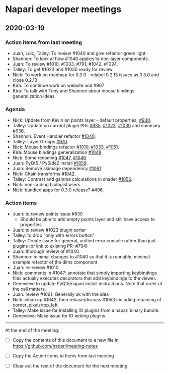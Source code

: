 # Napari developer meetings

## 2020-03-19

### Action items from last meeting
- Juan, Loic, Talley: To review #1040 and give refactor green light.
- Shannon: To look at how #1040 applies to non-layer components.
- Juan: To review #1010, #1033, #791, #1042, #1024.
- Talley: To get #1023 and #1030 ready for review.
- Nick: To work on roadmap for 0.3.0 - relabel 0.2.13 issues as 0.3.0 and close 0.2.13
- Kira: To continue work on website and #967
- Kira: To talk with Tony and Shannon about mouse bindings generalization ideas


### Agenda
- Nick: Update from Kevin on points layer - default properties, [#930](https://github.com/napari/napari/issues/930#issuecomment-601022147).
- Talley: Update on current plugin PRs [#935](https://github.com/napari/napari/pull/935), [#1023](https://github.com/napari/napari/pull/1023), [#1030](https://github.com/napari/napari/pull/1030) and summary [#936](https://github.com/napari/napari/pull/936).
- Shannon: Event Handler refactor [#1040](https://github.com/napari/napari/pull/1040).
- Talley: Layer Groups [#970](https://github.com/napari/napari/issue/970).
- Nick: Mouse bindings refactor [#1010](https://github.com/napari/napari/pull/1010), [#1033](https://github.com/napari/napari/pull/1033), [#1051](https://github.com/napari/napari/pull/1051).
- Kira: Mouse bindings generalization [#1048](https://github.com/napari/napari/issue/1048).
- Nick: Some renaming [#1047](https://github.com/napari/napari/pull/1047), [#1046](https://github.com/napari/napari/pull/1046).
- Juan: PyQt5 / PySide2 install [#1059](https://github.com/napari/napari/pull/1059).
- Juan: Remove skimage dependency [#1061](https://github.com/napari/napari/pull/1061).
- Nick: Chain transforms [#1042](https://github.com/napari/napari/pull/1042).
- Talley: Contrast and gamma calculations in shader [#1056](https://github.com/napari/napari/pull/1056).
- Nick: non-coding biologist users.
- Nick: bundled apps for 0.3.0 release? [#496](https://github.com/napari/napari/pull/496).

### Action items
- Juan: to review points issue #930
    - Should be able to add empty points layer and still have access to properties
- Juan: to review #1023 plugin sorter
- Talley: to drop "only with errors button"
- Talley: Create issue for general, unified error console rather than just plugins (or link to existing PR: #794)
- Juan: thorough review of #1040
- Shannon: minimal changes to #1040 so that it is runnable, minimal example refactor of the dims component
- Juan: re-review #1010
- Nick: comments in #1047: annotate that simply importing keybindings files actually executes decorators that add keybindings to the viewer.
- Genevieve to update PyQt5/napari install instructions. Note that order of the call matters.
- Juan: review #1061. Generally ok with the idea
- Nick: clean up #1042, then rebase/discuss #1053 including renaming of corner_pixels/top_left
- Talley: Make issue for installing IO plugins from a napari binary bundle.
- Genevieve: Make issue for IO *writing* plugins
--------------

At the end of the meeting:
- [ ] Copy the contents of this document to a new file in https://github.com/napari/meeting-notes
- [ ] Copy the Action items to Items from last meeting
- [ ] Clear out the rest of the document for the next meeting



<!-- issue links -->
[#937]: https://github.com/napari/napari/issues/937
[#764]: https://github.com/napari/napari/issues/764
[#763]: https://github.com/napari/napari/issues/763
[#885]: https://github.com/napari/napari/issues/885
<!-- issue links -->
